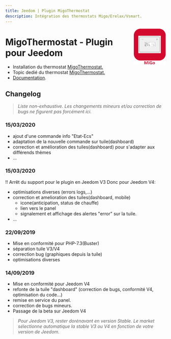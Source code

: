 ```yaml
---
title: Jeedom | Plugin MigoThermostat
description: Intégration des thermostats Migo/Erelax/Vsmart.
---
```


<img align="right" src="../images/migoThermostat_icon.png" width="100">

# MigoThermostat - Plugin pour Jeedom

* Installation du thermostat [MigoThermostat.](https://limad.github.io/plugin-migoThermostat/fr_FR/#tocAnchor-1-3)
* Topic dedié du thermostat [MigoThermostat.](https://www.jeedom.com/forum/viewtopic.php?p=764669#p764669)
* [Documentation](index.md).

## Changelog
>*Liste non-exhaustive. Les changements mineurs et/ou correction de bugs ne figurent pas forcément ici.*
### 15/03/2020
* ajout d'une commande info "Etat-Ecs"
* adaptation de la nouvelle commande sur tuile(dashboard)
* correction et amélioration des tuiles(dashboard) pour s'adapter aux différends thèmes
* ...
### 15/03/2020
!! Arrêt du support pour le plugin en Jeedom V3
Donc pour Jeedom V4:
* optimisations diverses (errors logs,...)
* correction et amelioration des tuiles(dashboard, mobile)
  - icone(anticipation, status de chauffe)
  - lien vers le panel
  - signalement et affichage des alertes "error" sur la tuile.
* ...
### 22/09/2019
* Mise en conformité pour PHP-7.3(Buster)
* séparation tuile V3/V4
* correction bug (graphiques depuis la tuile)
* optimisations diverses
### 14/09/2019
* Mise en conformité pour Jeedom V4
* refonte de la tuile "dashboard" (correction de bugs, conformité V4, optimisation du code...)
* remise en service du panel.
* correction de bugs mineurs.
* Passage de la beta sur Jeedom V4

>   *Pour Jeedom V3, rester dorénavant en version Stable. Le market sélectionne automatique la stable V3 ou V4 en fonction de votre version de Jeedom.*
